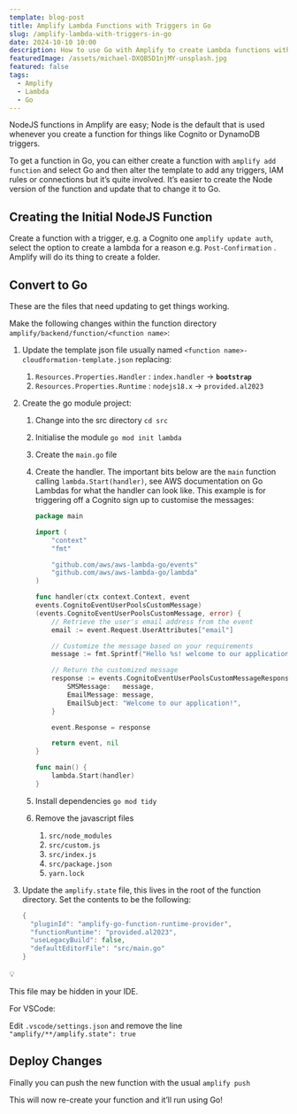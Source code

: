 ```yaml
---
template: blog-post
title: Amplify Lambda Functions with Triggers in Go
slug: /amplify-lambda-with-triggers-in-go
date: 2024-10-10 10:00
description: How to use Go with Amplify to create Lambda functions with triggers.
featuredImage: /assets/michael-DXQB5D1njMY-unsplash.jpg
featured: false
tags:
  - Amplify
  - Lambda
  - Go
---
```


NodeJS functions in Amplify are easy; Node is the default that is used whenever you create a function for things like Cognito or DynamoDB triggers. 

To get a function in Go, you can either create a function with `amplify add function` and select Go and then alter the template to add any triggers, IAM rules or connections but it’s quite involved. It’s easier to create the Node version of the function and update that to change it to Go.

## Creating the Initial NodeJS Function

Create a function with a trigger, e.g. a Cognito one `amplify update auth`, select the option to create a lambda for a reason e.g. `Post-Confirmation` . Amplify will do its thing to create a folder.

## Convert to Go

These are the files that need updating to get things working.  

Make the following changes within the function directory `amplify/backend/function/<function name>`:

1. Update the template json file usually named `<function name>-cloudformation-template.json` replacing:

    1. `Resources.Properties.Handler` : `index.handler` → **`bootstrap`** 
    2. `Resources.Properties.Runtime` : `nodejs18.x` → `provided.al2023`
2. Create the go module project:
    1. Change into the src directory `cd src`
    2. Initialise the module `go mod init lambda`
    3. Create the `main.go` file
    4. Create the handler. The important bits below are the `main` function calling `lambda.Start(handler)`, see AWS documentation on Go Lambdas for what the handler can look like. This example is for triggering off a Cognito sign up to customise the messages:
        
        ```go
        package main
        
        import (
        	"context"
        	"fmt"
        
        	"github.com/aws/aws-lambda-go/events"
        	"github.com/aws/aws-lambda-go/lambda"
        )
        
        func handler(ctx context.Context, event 
        events.CognitoEventUserPoolsCustomMessage) 
        (events.CognitoEventUserPoolsCustomMessage, error) {
        	// Retrieve the user's email address from the event
        	email := event.Request.UserAttributes["email"]
        
        	// Customize the message based on your requirements
        	message := fmt.Sprintf("Hello %s! welcome to our application!", email)
        
        	// Return the customized message
        	response := events.CognitoEventUserPoolsCustomMessageResponse{
        		SMSMessage:   message,
        		EmailMessage: message,
        		EmailSubject: "Welcome to our application!",
        	}
        
        	event.Response = response
        
        	return event, nil
        }
        
        func main() {
        	lambda.Start(handler)
        }
        
        ```
        
    5. Install dependencies `go mod tidy`
    6. Remove the javascript files
        1. `src/node_modules`
        2. `src/custom.js`  
        3. `src/index.js` 
        4. `src/package.json` 
        5. `yarn.lock` 
3. Update the `amplify.state` file, this lives in the root of the function directory. Set the contents to be the following: 
    
    ```go
    {
      "pluginId": "amplify-go-function-runtime-provider",
      "functionRuntime": "provided.al2023",
      "useLegacyBuild": false,
      "defaultEditorFile": "src/main.go"
    }
    ```
    

<aside>
💡

This file may be hidden in your IDE.

For VSCode: 

Edit `.vscode/settings.json` and remove the line `"amplify/**/amplify.state": true` 

</aside>

## Deploy Changes

Finally you can push the new function with the usual `amplify push`  

This will now re-create your function and it’ll run using Go!
